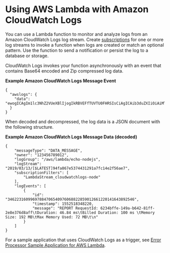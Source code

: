 # Using AWS Lambda with Amazon CloudWatch Logs<a name="services-cloudwatchlogs"></a>

You can use a Lambda function to monitor and analyze logs from an Amazon CloudWatch Logs log stream\. Create [subscriptions](https://docs.aws.amazon.com/AmazonCloudWatch/latest/DeveloperGuide/Subscriptions.html) for one or more log streams to invoke a function when logs are created or match an optional pattern\. Use the function to send a notification or persist the log to a database or storage\.

CloudWatch Logs invokes your function asynchronously with an event that contains  Base64 encoded and Zip compressed log data\.

**Example Amazon CloudWatch Logs Message Event**

```
{
  "awslogs": {
    "data": "ewogICAgIm1lc3NhZ2VUeXBlIjogIkRBVEFfTUVTU0FHRSIsCiAgICAib3duZXIiOiAiMTIzNDU2Nzg5MDEyIiwKICAgICJsb2dHcm91cCI6I..."
  }
}
```

When decoded and decompressed, the log data is a JSON document with the following structure\.

**Example Amazon CloudWatch Logs Message Data \(decoded\)**

```
{
    "messageType": "DATA_MESSAGE",
    "owner": "123456789012",
    "logGroup": "/aws/lambda/echo-nodejs",
    "logStream": "2019/03/13/[$LATEST]94fa867e5374431291a7fc14e2f56ae7",
    "subscriptionFilters": [
        "LambdaStream_cloudwatchlogs-node"
    ],
    "logEvents": [
        {
            "id": "34622316099697884706540976068822859012661220141643892546",
            "timestamp": 1552518348220,
            "message": "REPORT RequestId: 6234bffe-149a-b642-81ff-2e8e376d8aff\tDuration: 46.84 ms\tBilled Duration: 100 ms \tMemory Size: 192 MB\tMax Memory Used: 72 MB\t\n"
        }
    ]
}
```

For a sample application that uses CloudWatch Logs as a trigger, see [Error Processor Sample Application for AWS Lambda](sample-errorprocessor.md)\.
